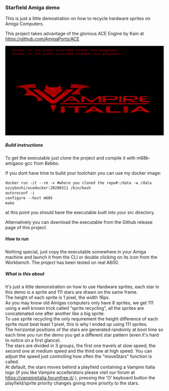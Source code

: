 ### Starfield Amiga demo
This is just a little demostration on how to recycle hardware sprites on Amiga Computers. 

This project takes advantage of the glorious ACE Engine by Kain at https://github.com/AmigaPorts/ACE

![starfield.md](starfield.png)

##### Build instructions

To get the executable just clone the project and compile it with m68k-amigaos-gcc from Bebbo. 

If you dont have time to build your toolchain you can use my docker image:

```
docker run -it --rm -v #where you cloned the repo#:/data -w /data ozzyboshi/acedocker:20200311 /bin/bash
autoreconf -i
configure --host m68k
make
```

at this point you should have the executable built into your src directory.

Alternatively you can download the executable from the Github release page of this project.

##### How to run
Nothing special, just copy the executable somewhere in your Amiga machine and launch it from the CLI or double clicking on its icon from the Workbench. 
The project has been tested on real A600. 

##### What is this about
It's just a little demonstration on how to use Hardware sprites, each star in this demo is a sprite and 111 stars are drawn on the same frame.  
The height of each sprite is 1 pixel, the width 16px.  
As you may know old Amigas computers only have 8 sprites, we get 111 using a well known trick called "sprite recycling", all the sprites are concatenated one after another like a big sprite.  
To use sprite recycling the only requirement the height difference of each sprite must beat least 1 pixel, this is why I ended up using 111 sprites.  
The horizontal positions of the stars are generated randomly at boot time so each time you run the demo you get a different star pattern (even it's hard to notice on a first glance).  
The stars are divided in 3 groups, the first one travels at slow speed, the second one at medium speed and the third one at high speed. You can adjust the speed just controlling how often the "moveStars" function is called.  
At default, the stars moves behind a playfield containing a Vampire Italia logo (if you like Vampire accellerators please visit our forum at https://vampireitalia.forumfree.it/ ), pressing the 'O' keyboard button the playfield/sprite priority changes giving more priority to the stars.

